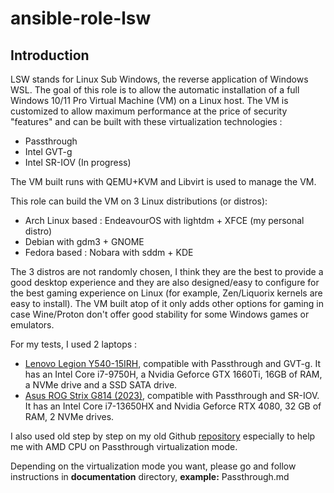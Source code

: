 # ansible-role-lsw

## Introduction

LSW stands for Linux Sub Windows, the reverse application of Windows WSL. The goal of this role is to allow the automatic installation of a full Windows 10/11 Pro Virtual Machine (VM) on a Linux host. The VM is customized to allow maximum performance at the price of security "features" and can be built with these virtualization technologies :

* Passthrough
* Intel GVT-g
* Intel SR-IOV (In progress)

The VM built runs with QEMU+KVM and Libvirt is used to manage the VM.

This role can build the VM on 3 Linux distributions (or distros):

* Arch Linux based : EndeavourOS with lightdm + XFCE (my personal distro)
* Debian with gdm3 + GNOME
* Fedora based : Nobara with sddm + KDE

The 3 distros are not randomly chosen, I think they are the best to provide a good desktop experience and they are also designed/easy to configure for the best gaming experience on Linux (for example, Zen/Liquorix kernels are easy to install). The VM built atop of it only adds other options for gaming in case Wine/Proton don't offer good stability for some Windows games or emulators.

For my tests, I used 2 laptops :

* [Lenovo Legion Y540-15IRH](https://www.laptopspirit.fr/266282/lenovo-legion-y540-15irh-81sx003bfr-pc-portable-15-144hz-joueur-et-createurs-gtx-1660-ti.html), compatible with Passthrough and GVT-g. It has an Intel Core i7-9750H, a Nvidia Geforce GTX 1660Ti, 16GB of RAM, a NVMe drive and a SSD SATA drive.
* [Asus ROG Strix G814 (2023)](https://laptopmedia.com/fr/series/asus-rog-strix-g18-g814-2023/), compatible with Passthrough and SR-IOV. It has an Intel Core i7-13650HX and Nvidia Geforce RTX 4080, 32 GB of RAM, 2 NVMe drives.

I also used old step by step on my old Github [repository](https://github.com/fanfan42/VFIO-Passthrough-dual-running-systems-on-laptop) especially to help me with AMD CPU on Passthrough virtualization mode.

Depending on the virtualization mode you want, please go and follow instructions in **documentation** directory, **example:** Passthrough.md
